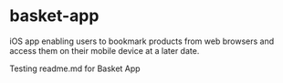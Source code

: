 # basket-app
iOS app enabling users to bookmark products from web browsers and access them on their mobile device at a later date.

Testing readme.md for Basket App
